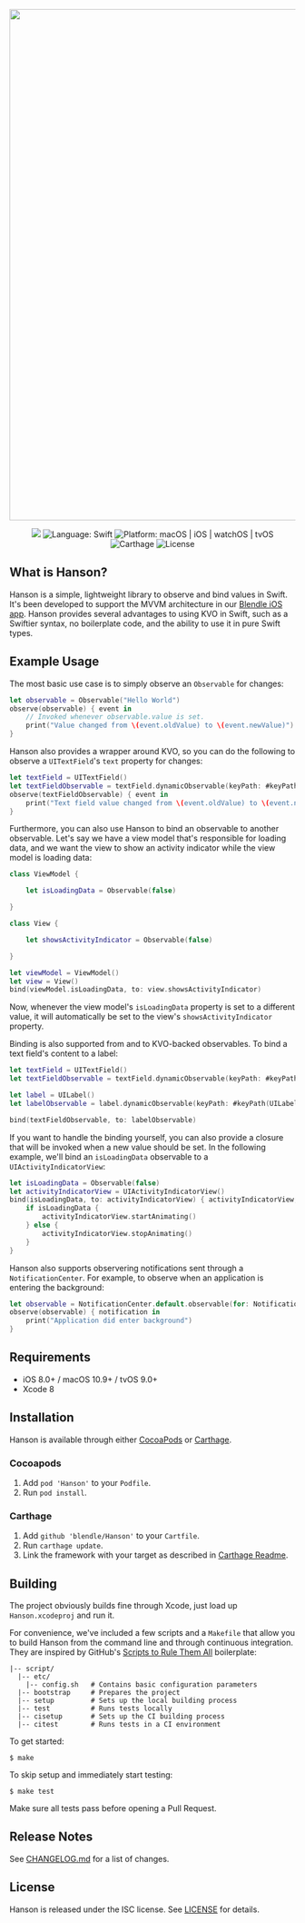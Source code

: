 <p align="center">
    <img width="900px" src="https://cloud.githubusercontent.com/assets/8394738/22552794/a4489eb6-e95a-11e6-90bf-37b7ccbf3fab.png">
</p>

<p align="center">
	<img src="https://travis-ci.org/blendle/Hanson.svg?style=flat)]" />
	<img src="https://img.shields.io/badge/language-swift-orange.svg"
         alt="Language: Swift" />
    <img src="https://img.shields.io/badge/platform-macos%20%7C%20ios%20%7C%20watchos%20%7C%20tvos-lightgrey.svg"
         alt="Platform: macOS | iOS | watchOS | tvOS" />
    <img src="https://img.shields.io/badge/Carthage-compatible-4BC51D.svg?style=flat"
         alt="Carthage" />
    <img src="https://img.shields.io/badge/license-ISC-000000.svg"
         alt="License" />
</p>

## What is Hanson?

Hanson is a simple, lightweight library to observe and bind values in Swift. It's been developed to support the MVVM architecture in our [Blendle iOS app](https://itunes.apple.com/nl/app/blendle/id947936149). Hanson provides several advantages to using KVO in Swift, such as a Swiftier syntax, no boilerplate code, and the ability to use it in pure Swift types.

## Example Usage

The most basic use case is to simply observe an `Observable` for changes:
```swift
let observable = Observable("Hello World")
observe(observable) { event in
    // Invoked whenever observable.value is set.
    print("Value changed from \(event.oldValue) to \(event.newValue)")
}
```

Hanson also provides a wrapper around KVO, so you can do the following to observe a `UITextField`'s `text` property for changes:
```swift
let textField = UITextField()
let textFieldObservable = textField.dynamicObservable(keyPath: #keyPath(UITextField.text), type: String.self)
observe(textFieldObservable) { event in
    print("Text field value changed from \(event.oldValue) to \(event.newValue)")
}
```

Furthermore, you can also use Hanson to bind an observable to another observable. Let's say we have a view model that's responsible for loading data, and we want the view to show an activity indicator while the view model is loading data:
```swift
class ViewModel {

    let isLoadingData = Observable(false)

}

class View {

    let showsActivityIndicator = Observable(false)

}

let viewModel = ViewModel()
let view = View()
bind(viewModel.isLoadingData, to: view.showsActivityIndicator)
```

Now, whenever the view model's `isLoadingData` property is set to a different value, it will automatically be set to the view's `showsActivityIndicator` property.

Binding is also supported from and to KVO-backed observables. To bind a text field's content to a label:
```swift
let textField = UITextField()
let textFieldObservable = textField.dynamicObservable(keyPath: #keyPath(UITextField.text), type: String.self)

let label = UILabel()
let labelObservable = label.dynamicObservable(keyPath: #keyPath(UILabel.text), type: String.self)

bind(textFieldObservable, to: labelObservable)
```

If you want to handle the binding yourself, you can also provide a closure that will be invoked when a new value should be set. In the following example, we'll bind an `isLoadingData` observable to a `UIActivityIndicatorView`:
```swift
let isLoadingData = Observable(false)
let activityIndicatorView = UIActivityIndicatorView()
bind(isLoadingData, to: activityIndicatorView) { activityIndicatorView, isLoadingData in
    if isLoadingData {
        activityIndicatorView.startAnimating()
    } else {
        activityIndicatorView.stopAnimating()
    }
}
```

Hanson also supports observering notifications sent through a `NotificationCenter`. For example, to observe when an application is entering the background:
```swift
let observable = NotificationCenter.default.observable(for: Notification.Name.UIApplicationDidEnterBackground)
observe(observable) { notification in
    print("Application did enter background")
}
```

## Requirements

* iOS 8.0+ / macOS 10.9+ / tvOS 9.0+
* Xcode 8

## Installation

Hanson is available through either [CocoaPods](http://cocoapods.org) or [Carthage](https://github.com/Carthage/Carthage).

### Cocoapods

1. Add `pod 'Hanson'` to your `Podfile`.
2. Run `pod install`.

### Carthage

1. Add `github 'blendle/Hanson'` to your `Cartfile`.
2. Run `carthage update`.
3. Link the framework with your target as described in [Carthage Readme](https://github.com/Carthage/Carthage#adding-frameworks-to-an-application).

## Building

The project obviously builds fine through Xcode, just load up `Hanson.xcodeproj` and run it.

For convenience, we've included a few scripts and a `Makefile` that allow you to build Hanson from the command line and through continuous integration. They are inspired by GitHub's [Scripts to Rule Them All](https://github.com/github/scripts-to-rule-them-all) boilerplate:

```
|-- script/
  |-- etc/
    |-- config.sh   # Contains basic configuration parameters
  |-- bootstrap     # Prepares the project
  |-- setup         # Sets up the local building process
  |-- test          # Runs tests locally
  |-- cisetup       # Sets up the CI building process
  |-- citest        # Runs tests in a CI environment
```

To get started:

`$ make`

To skip setup and immediately start testing:

`$ make test`

Make sure all tests pass before opening a Pull Request.

## Release Notes

See [CHANGELOG.md](https://github.com/blendle/Hanson/blob/master/CHANGELOG.md) for a list of changes.

## License

Hanson is released under the ISC license. See [LICENSE](https://github.com/blendle/Hanson/blob/master/LICENSE) for details.
